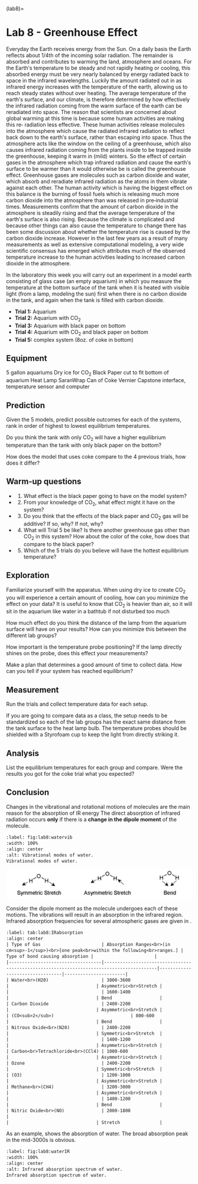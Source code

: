 (lab8)=
# Lab 8 - Greenhouse Effect

Everyday the Earth receives energy from the Sun. On a daily basis the Earth reflects about 1/4th of the incoming solar radiation. The remainder is absorbed and contributes to warming the land, atmosphere and oceans. For the Earthʹs temperature to be steady and not rapidly heating or cooling, this absorbed energy must be very nearly balanced by energy radiated back to space in the infrared wavelengths. Luckily the amount radiated out in as infrared energy increases with the temperature of the earth, allowing us to reach steady states without over heating. The average temperature of the earthʹs surface, and our climate, is therefore determined by how effectively the infrared radiation coming from the warm surface of the earth can be reradiated into space. The reason that scientists are concerned about global warming at this time is because some human activities are making this re‐ radiation less effective. These human activities release molecules into the atmosphere which cause the radiated infrared radiation to reflect back down to the earthʹs surface, rather than escaping into space. Thus the atmosphere acts like the window on the ceiling of a greenhouse, which also causes infrared radiation coming from the plants inside to be trapped inside the greenhouse, keeping it warm in (mild) winters. So the effect of certain gases in the atmosphere which trap infrared radiation and cause the earthʹs surface to be warmer than it would otherwise be is called the greenhouse effect. Greenhouse gases are molecules such as carbon dioxide and water, which absorb and reradiate infrared radiation as the atoms in them vibrate against each other. The human activity which is having the biggest effect on this balance is the burning of fossil fuels which is releasing much more carbon dioxide into the atmosphere than was released in pre‐industrial times. Measurements confirm that the amount of carbon dioxide in the atmosphere is steadily rising and that the average temperature of the earthʹs surface is also rising. Because the climate is complicated and because other things can also cause the temperature to change there has been some discussion about whether the temperature rise is caused by the carbon dioxide increase. However in the last few years as a result of many measurements as well as extensive computational modeling, a very wide scientific consensus has emerged which attributes much of the observed temperature increase to the human activities leading to increased carbon dioxide in the atmosphere.

In the laboratory this week you will carry out an experiment in a model earth consisting of glass case (an empty aquarium) in which you measure the temperature at the bottom surface of the tank when it is heated with visible light (from a lamp, modeling the sun) first when there is no carbon dioxide in the tank, and again when the tank is filled with carbon dioxide.

- **Trial 1:** Aquarium 
- **Trial 2:** Aquarium with CO<sub>2</sub> 
- **Trial 3:** Aquarium with black paper on bottom 
- **Trial 4:** Aquarium with CO<sub>2</sub> and black paper on bottom 
- **Trial 5:** complex system (8oz. of coke in bottom)

## Equipment

5 gallon aquariums Dry ice for CO<sub>2</sub> Black Paper cut to fit bottom of aquarium Heat Lamp SaranWrap Can of Coke Vernier Capstone interface, temperature sensor and computer

## Prediction

Given the 5 models, predict possible outcomes for each of the systems, rank in order of highest to lowest equilibrium temperatures.

Do you think the tank with only CO<sub>2</sub> will have a higher equilibrium temperature than the tank with only black paper on the bottom?

How does the model that uses coke compare to the 4 previous trials, how does it differ?

## Warm‐up questions

- 1. What effect is the black paper going to have on the model system?
- 2. From your knowledge of CO<sub>2</sub>, what effect might it have on the system?
- 3. Do you think that the effects of the black paper and CO<sub>2</sub> gas will be additive? If so, why? If not, why?
- 4. What will Trial 5 be like? Is there another greenhouse gas other than CO<sub>2</sub> in this system? How about the color of the coke, how does that compare to the black paper?
- 5. Which of the 5 trials do you believe will have the hottest equilibrium temperature?

## Exploration

Familiarize yourself with the apparatus. When using dry ice to create CO<sub>2</sub> you will experience a certain amount of cooling, how can you minimize the effect on your data? It is useful to know that CO<sub>2</sub> is heavier than air, so it will sit in the aquarium like water in a bathtub if not disturbed too much

How much effect do you think the distance of the lamp from the aquarium surface will have on your results? How can you minimize this between the different lab groups?

How important is the temperature probe positioning? If the lamp directly shines on the probe, does this effect your measurements?

Make a plan that determines a good amount of time to collect data. How can you tell if your system has reached equilibrium?

## Measurement

Run the trials and collect temperature data for each setup.

If you are going to compare data as a class, the setup needs to be standardized so each of the lab groups has the exact same distance from the tank surface to the heat lamp bulb. The temperature probes should be shielded with a Styrofoam cup to keep the light from directly striking it.

## Analysis

List the equilibrium temperatures for each group and compare. Were the results you got for the coke trial what you expected?

## Conclusion

Changes in the vibrational and rotational motions of molecules are the main reason for the absorption of IR energy The direct absorption of infrared radiation occurs **only** if there is a **change in the dipole moment** of the molecule.

```{figure} ../figures/lab8/watervib.gif
:label: fig:lab8:watervib
:width: 100%
:align: center
:alt: Vibrational modes of water.
Vibrational modes of water.
```
![](../figures/lab8/_page_42_Figure_3.jpeg)

Consider the dipole moment as the molecule undergoes each of these motions. The vibrations will result in an absorption in the infrared region. Infrared absorption frequencies for several atmospheric gases are given in [](#tab:lab8:IRabsorption).

```{table} Principal IR Absorptions for Various Atmospheric Gases
:label: tab:lab8:IRabsorption
:align: center
| Type of Gas                       | Absorption Ranges<br>(in cm<sup>-1</sup>)<br>[one peak<br>within the following<br>ranges.] | Type of bond causing absorption |                       |
|-----------------------------------|------------------------------------------------------------------------------------------|---------------------------------|-----------------------|
| Water<br>(H20)                    | 3800-3600                                                                                |                                 | Asymmetric<br>Stretch |
|                                   | 1600-1400                                                                                |                                 | Bend                  |
| Carbon Dioxide                    | 2400-2200                                                                                |                                 | Asymmetric<br>Stretch |
| (CO<sub>2</sub>)                             | 800-600                                                                                  |                                 | Bend                  |
| Nitrous Oxide<br>(N20)            | 2400-2200                                                                                |                                 | Symmetric<br>Stretch  |
|                                   | 1400-1200                                                                                |                                 | Asymmetric<br>Stretch |
| Carbon<br>Tetrachloride<br>(CCl4) | 1000-600                                                                                 |                                 | Asymmetric<br>Stretch |
| Ozone                             | 2400-2200                                                                                |                                 | Symmetric<br>Stretch  |
| (O3)                              | 1200-1000                                                                                |                                 | Asymmetric<br>Stretch |
| Methane<br>(CH4)                  | 3200-3000                                                                                |                                 | Asymmetric<br>Stretch |
|                                   | 1400-1200                                                                                |                                 | Bend                  |
| Nitric Oxide<br>(NO)              | 2000-1800                                                                                |
|                                 | Stretch               |
``` 
As an example, [](#fig:lab8:waterIR) shows the absorption of water. The broad absorption peak in the mid-3000s is obvious.
```{figure}
:label: fig:lab8:waterIR
:width: 100%
:align: center
:alt: Infrared absorption spectrum of water.
Infrared absorption spectrum of water.
```